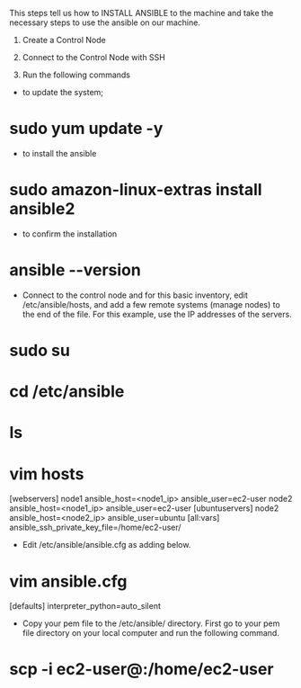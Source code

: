 This steps tell us how to INSTALL ANSIBLE to the machine and take the necessary steps to use the ansible on our machine.

1)  Create a Control Node

2)  Connect to the Control Node with SSH

3)  Run the following commands

- to update the system;
# sudo yum update -y

- to install the ansible
# sudo amazon-linux-extras install ansible2

- to confirm the installation
# ansible --version

- Connect to the control node and for this basic inventory, edit /etc/ansible/hosts, and add a few remote systems (manage nodes) to the end of the file. For this example, use the IP addresses of the servers.
# sudo su
# cd /etc/ansible
# ls
# vim hosts
[webservers]
node1 ansible_host=<node1_ip> ansible_user=ec2-user
node2 ansible_host=<node1_ip> ansible_user=ec2-user
[ubuntuservers]
node2 ansible_host=<node2_ip> ansible_user=ubuntu
[all:vars]
ansible_ssh_private_key_file=/home/ec2-user/<pem file>

- Edit /etc/ansible/ansible.cfg as adding below.
# vim ansible.cfg
[defaults]
interpreter_python=auto_silent

- Copy your pem file to the /etc/ansible/ directory. First go to your pem file directory on your local computer and run the following command.
# scp -i <pem file> <pem file> ec2-user@<public DNS name of the control node>:/home/ec2-user